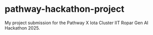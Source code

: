 # pathway-hackathon-project
My project submission for the Pathway X Iota Cluster IIT Ropar Gen AI Hackathon 2025.
